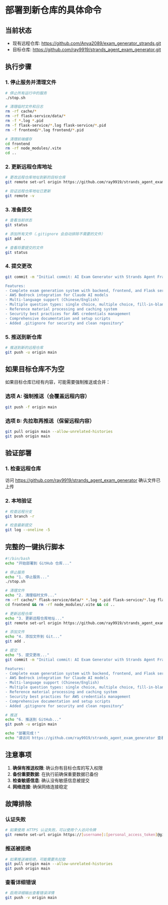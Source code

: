 # 部署到新仓库的具体命令

## 当前状态
- 现有远程仓库: https://github.com/Anya2089/exam_generator_strands.git
- 目标仓库: https://github.com/ray9919/strands_agent_exam_generator.git

## 执行步骤

### 1. 停止服务并清理文件
```bash
# 停止所有运行中的服务
./stop.sh

# 清理临时文件和日志
rm -rf cache/*
rm -rf flask-service/data/*
rm -f *.log *.pid
rm -f flask-service/*.log flask-service/*.pid  
rm -f frontend/*.log frontend/*.pid

# 清理前端缓存
cd frontend
rm -rf node_modules/.vite
cd ..
```

### 2. 更新远程仓库地址
```bash
# 更改远程仓库地址到新的目标仓库
git remote set-url origin https://github.com/ray9919/strands_agent_exam_generator.git

# 验证远程仓库地址已更新
git remote -v
```

### 3. 准备提交
```bash
# 查看当前状态
git status

# 添加所有文件（.gitignore 会自动排除不需要的文件）
git add .

# 查看将要提交的文件
git status
```

### 4. 提交更改
```bash
git commit -m "Initial commit: AI Exam Generator with Strands Agent Framework

Features:
- Complete exam generation system with backend, frontend, and Flask service
- AWS Bedrock integration for Claude AI models
- Multi-language support (Chinese/English)  
- Multiple question types: single choice, multiple choice, fill-in-blank
- Reference material processing and caching system
- Security best practices for AWS credentials management
- Comprehensive documentation and setup scripts
- Added .gitignore for security and clean repository"
```

### 5. 推送到新仓库
```bash
# 推送到新的远程仓库
git push -u origin main
```

## 如果目标仓库不为空

如果目标仓库已经有内容，可能需要强制推送或合并：

### 选项 A: 强制推送（会覆盖远程内容）
```bash
git push -f origin main
```

### 选项 B: 先拉取再推送（保留远程内容）
```bash
git pull origin main --allow-unrelated-histories
git push origin main
```

## 验证部署

### 1. 检查远程仓库
访问 https://github.com/ray9919/strands_agent_exam_generator 确认文件已上传

### 2. 本地验证
```bash
# 检查远程分支
git branch -r

# 检查最新提交
git log --oneline -5
```

## 完整的一键执行脚本

```bash
#!/bin/bash
echo "开始部署到 GitHub 仓库..."

# 停止服务
echo "1. 停止服务..."
./stop.sh

# 清理文件
echo "2. 清理临时文件..."
rm -rf cache/* flask-service/data/* *.log *.pid flask-service/*.log flask-service/*.pid frontend/*.log frontend/*.pid
cd frontend && rm -rf node_modules/.vite && cd ..

# 更新远程仓库
echo "3. 更新远程仓库地址..."
git remote set-url origin https://github.com/ray9919/strands_agent_exam_generator.git

# 添加文件
echo "4. 添加文件到 Git..."
git add .

# 提交
echo "5. 提交更改..."
git commit -m "Initial commit: AI Exam Generator with Strands Agent Framework

Features:
- Complete exam generation system with backend, frontend, and Flask service
- AWS Bedrock integration for Claude AI models
- Multi-language support (Chinese/English)  
- Multiple question types: single choice, multiple choice, fill-in-blank
- Reference material processing and caching system
- Security best practices for AWS credentials management
- Comprehensive documentation and setup scripts
- Added .gitignore for security and clean repository"

# 推送
echo "6. 推送到 GitHub..."
git push -u origin main

echo "部署完成！"
echo "请访问 https://github.com/ray9919/strands_agent_exam_generator 查看结果"
```

## 注意事项

1. **确保有推送权限**: 确认你有目标仓库的写入权限
2. **备份重要数据**: 在执行前确保重要数据已备份
3. **检查敏感信息**: 确认没有敏感信息被提交
4. **网络连接**: 确保网络连接稳定

## 故障排除

### 认证失败
```bash
# 如果使用 HTTPS 认证失败，可以使用个人访问令牌
git remote set-url origin https://[username]:[personal_access_token]@github.com/ray9919/strands_agent_exam_generator.git
```

### 推送被拒绝
```bash
# 如果推送被拒绝，可能需要先拉取
git pull origin main --allow-unrelated-histories
git push origin main
```

### 查看详细错误
```bash
# 启用详细输出查看错误详情
git push -v origin main
```